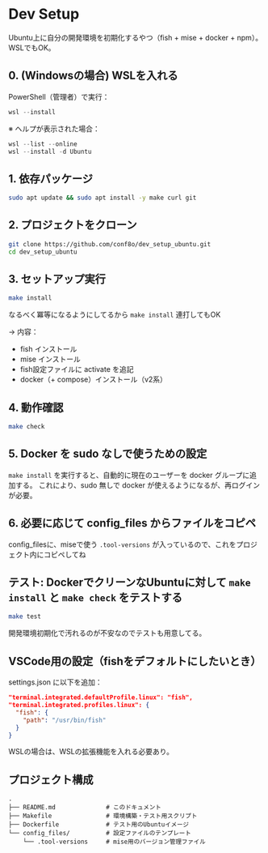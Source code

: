 # Dev Setup

Ubuntu上に自分の開発環境を初期化するやつ（fish + mise + docker + npm）。WSLでもOK。

## 0. (Windowsの場合) WSLを入れる

PowerShell（管理者）で実行：

```powershell
wsl --install
```


※ ヘルプが表示された場合：

```powershell
wsl --list --online
wsl --install -d Ubuntu
```

## 1. 依存パッケージ

```bash
sudo apt update && sudo apt install -y make curl git
```

## 2. プロジェクトをクローン

```bash
git clone https://github.com/conf8o/dev_setup_ubuntu.git
cd dev_setup_ubuntu
```

## 3. セットアップ実行

```bash
make install
```

なるべく冪等になるようにしてるから `make install` 連打してもOK

→ 内容：
- fish インストール
- mise インストール
- fish設定ファイルに activate を追記
- docker（+ compose）インストール（v2系）


## 4. 動作確認

```bash
make check
```

## 5. Docker を sudo なしで使うための設定

`make install` を実行すると、自動的に現在のユーザーを docker グループに追加する。
これにより、sudo 無しで docker が使えるようになるが、再ログインが必要。


## 6. 必要に応じて config_files からファイルをコピペ

config_filesに、miseで使う `.tool-versions` が入っているので、これをプロジェクト内にコピペしてね

## テスト: DockerでクリーンなUbuntuに対して `make install` と `make check` をテストする

```bash
make test
```

開発環境初期化で汚れるのが不安なのでテストも用意してる。

## VSCode用の設定（fishをデフォルトにしたいとき）

settings.json に以下を追加：

```json
"terminal.integrated.defaultProfile.linux": "fish",
"terminal.integrated.profiles.linux": {
  "fish": {
    "path": "/usr/bin/fish"
  }
}
```

WSLの場合は、WSLの拡張機能を入れる必要あり。

## プロジェクト構成

```
.
├── README.md              # このドキュメント
├── Makefile               # 環境構築・テスト用スクリプト
├── Dockerfile             # テスト用のUbuntuイメージ
└── config_files/          # 設定ファイルのテンプレート
    └── .tool-versions     # mise用のバージョン管理ファイル
```